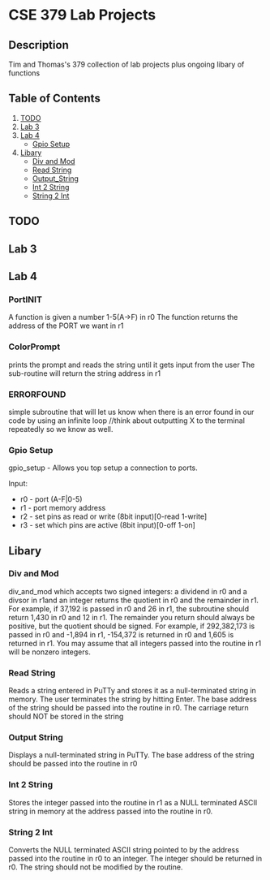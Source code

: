 # CSE 379 Lab Projects

## Description
Tim and Thomas's 379 collection of lab projects plus ongoing libary of functions

## Table of Contents

1. [TODO](#todo)
2. [Lab 3](#lab-3)
3. [Lab 4](#lab-4)
    - [Gpio Setup](#gpio-setup)
4. [Libary](#libary)
    - [Div and Mod](#div-and-mod)
    - [Read String](#read-string)
    - [Output_String](#output-string)
    - [Int 2 String](#int2string)
    - [String 2 Int](#string-2-int)

## TODO


## Lab 3

## Lab 4
### PortINIT
A function is given a number 1-5(A->F) in r0
The function returns the address of the PORT we want in r1

### ColorPrompt
prints the prompt and reads the string until it gets input from the user
The sub-routine will return the string address in r1

### ERRORFOUND
simple subroutine that will let us know when there is an error found in our code by using an infinite loop
//think about outputting X to the terminal repeatedly so we know as well.

### Gpio Setup
gpio_setup - Allows you top setup a connection to ports.

Input:  
* r0 - port (A-F|0-5)
* r1 - port memory address
* r2 - set pins as read or write (8bit input)[0-read 1-write]
* r3 - set which pins are active (8bit input)[0-off  1-on]

## Libary

### Div and Mod
div_and_mod which accepts two signed integers: a
dividend in r0 and a divsor in r1and an integer returns the quotient in r0 and the remainder in r1. For
example, if 37,192 is passed in r0 and 26 in r1, the subroutine should return 1,430 in r0 and 12 in r1. The
remainder you return should always be positive, but the quotient should be signed. For example, if
292,382,173 is passed in r0 and -1,894 in r1, -154,372 is returned in r0 and 1,605 is returned in r1. You
may assume that all integers passed into the routine in r1 will be nonzero integers. 

### Read String
Reads a string entered in PuTTy and stores it as a null-terminated string in memory.
The user terminates the string by hitting Enter. The base address of the string should be passed
into the routine in r0. The carriage return should NOT be stored in the string

### Output String
Displays a null-terminated string in PuTTy. The base address of the string should be
passed into the routine in r0

### Int 2 String
Stores the integer passed into the routine in r1 as a NULL terminated ASCII string in memory
at the address passed into the routine in r0.

### String 2 Int
Converts the NULL terminated ASCII string pointed to by the address passed into the routine in
r0 to an integer. The integer should be returned in r0. The string should not be modified by the routine.
